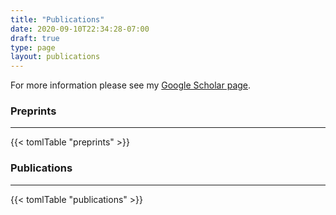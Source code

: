 ```yaml
---
title: "Publications"
date: 2020-09-10T22:34:28-07:00
draft: true
type: page
layout: publications
---
```


For more information please see my [Google Scholar page](https://scholar.google.co.uk/citations?user=_PD-jwIAAAAJ&hl=en).

### Preprints
___
{{< tomlTable "preprints" >}}





### Publications
___
{{< tomlTable "publications" >}}